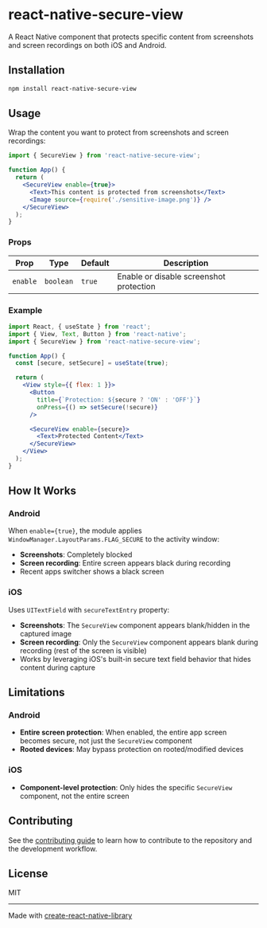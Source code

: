# react-native-secure-view

A React Native component that protects specific content from screenshots and screen recordings on both iOS and Android.

## Installation

```sh
npm install react-native-secure-view
```

## Usage

Wrap the content you want to protect from screenshots and screen recordings:

```jsx
import { SecureView } from 'react-native-secure-view';

function App() {
  return (
    <SecureView enable={true}>
      <Text>This content is protected from screenshots</Text>
      <Image source={require('./sensitive-image.png')} />
    </SecureView>
  );
}
```

### Props

| Prop     | Type      | Default | Description                             |
| -------- | --------- | ------- | --------------------------------------- |
| `enable` | `boolean` | `true`  | Enable or disable screenshot protection |

### Example

```jsx
import React, { useState } from 'react';
import { View, Text, Button } from 'react-native';
import { SecureView } from 'react-native-secure-view';

function App() {
  const [secure, setSecure] = useState(true);

  return (
    <View style={{ flex: 1 }}>
      <Button
        title={`Protection: ${secure ? 'ON' : 'OFF'}`}
        onPress={() => setSecure(!secure)}
      />

      <SecureView enable={secure}>
        <Text>Protected Content</Text>
      </SecureView>
    </View>
  );
}
```

## How It Works

### Android

When `enable={true}`, the module applies `WindowManager.LayoutParams.FLAG_SECURE` to the activity window:

- **Screenshots**: Completely blocked
- **Screen recording**: Entire screen appears black during recording
- Recent apps switcher shows a black screen

### iOS

Uses `UITextField` with `secureTextEntry` property:

- **Screenshots**: The `SecureView` component appears blank/hidden in the captured image
- **Screen recording**: Only the `SecureView` component appears blank during recording (rest of the screen is visible)
- Works by leveraging iOS's built-in secure text field behavior that hides content during capture

## Limitations

### Android

- **Entire screen protection**: When enabled, the entire app screen becomes secure, not just the `SecureView` component
- **Rooted devices**: May bypass protection on rooted/modified devices

### iOS

- **Component-level protection**: Only hides the specific `SecureView` component, not the entire screen

## Contributing

See the [contributing guide](CONTRIBUTING.md) to learn how to contribute to the repository and the development workflow.

## License

MIT

---

Made with [create-react-native-library](https://github.com/callstack/react-native-builder-bob)
